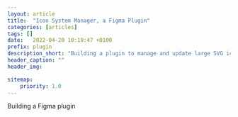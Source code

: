 ```yaml
---
layout: article
title:  "Icon System Manager, a Figma Plugin"
categories: [articles]
tags: []
date:   2022-04-20 10:19:47 +0100
prefix: plugin
description_short: "Building a plugin to manage and update large SVG icon libraries"
header_caption: ""
header_img: 

sitemap:
    priority: 1.0
---
```


Building a Figma plugin